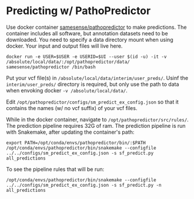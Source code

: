 Predicting w/ PathoPredictor
==============================

Use docker container [samesense/pathopredictor](https://hub.docker.com/r/samesense/pathopredictor/) to make predictions. The container includes all software, but annotation datasets need to be downloaded. You need to specify a data directory mount when using docker. Your input and output files will live here.

```
docker run -e USER=$USER -e USERID=$UI --user $(id -u) -it -v /absolute/local/data/:/opt/pathopredictor/data/ samesense/pathopredictor /bin/bash
```

Put your vcf file(s) in `/absolute/local/data/interim/user_preds/`. Usinf the `interim/user_preds/` directory is required, but only use the path to data when envoking docker `-v /absolute/local/data/`.

Edit `/opt/pathopredictor/configs/sm_predict_ex_config.json` so that it contains the names (w/ no vcf suffix) of your vcf files.

While in the docker container, navigate to `/opt/pathopredictor/src/rules/`. The prediction pipeline requires 32G of ram. The prediction pipeline is run with Snakemake, after updating the container's path:

```
export PATH=/opt/conda/envs/pathopredictor/bin/:$PATH
/opt/conda/envs/pathopredictor/bin/snakemake --configfile ../../configs/sm_predict_ex_config.json -s sf_predict.py all_predictions
```

To see the pipeline rules that will be run:

```
/opt/conda/envs/pathopredictor/bin/snakemake --configfile ../../configs/sm_predict_ex_config.json -s sf_predict.py -n all_predictions
```
